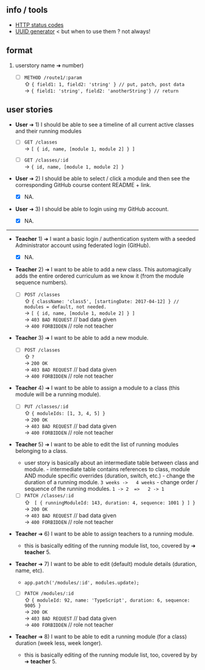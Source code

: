 ## info / tools

- [HTTP status codes](http://www.restapitutorial.com/httpstatuscodes.html)
- [UUID generator](https://www.uuidgenerator.net/) < but when to use them ? not always!

## format

1. userstory name ➜ number)

	- [ ] `METHOD /route1/:param`    
	⇧ `{ field1: 1, field2: 'string' } // put, patch, post data`    
	→  `{ field1: 'string', field2: 'anotherString'} // return`

## user stories

- **User** ➜ 1) I should be able to see a timeline of all current active classes and their running modules

	- [ ] `GET /classes`    
	→ `[ { id, name, [module 1, module 2] } ]`

	- [ ] `GET /classes/:id`    
	→ `{ id, name, [module 1, module 2] }`

- **User** ➜ 2) I should be able to select / click a module and then see the corresponding GitHub course content README + link.
   
   - [x] NA.
   
- **User** ➜ 3) I should be able to login using my GitHub account.
	
	- [x] NA.

---

- **Teacher** 1) ➜ I want a basic login / authentication system with a seeded Administrator account using federated login (GitHub).
   
   - [x] NA.
   
- **Teacher** 2) ➜ I want to be able to add a new class. This automagically adds the entire ordered curriculum as we know it (from the module sequence numbers).

	- [ ] `POST /classes`    
	⇧ `{ className: 'class5', [startingDate: 2017-04-12] } // modules = default, not needed.`    
	→  `[ { id, name, [module 1, module 2] } ]`  
	→  `403 BAD REQUEST` // bad data given  
	→  `400 FORBIDDEN` // role not teacher
	
- **Teacher** 3) ➜ I want to be able to add a new module.

	- [ ] `POST /classes`  
	⇧ `?`  
	→  `200 OK`  
	→  `403 BAD REQUEST` // bad data given  
	→  `400 FORBIDDEN` // role not teacher

- **Teacher** 4) ➜ I want to be able to assign a module to a class (this module will be a running module).

	- [ ] `PUT /classes/:id`    
	⇧ `{ moduleIds: [1, 3, 4, 5] }`    
	→  `200 OK`    
	→  `403 BAD REQUEST` // bad data given    
	→  `400 FORBIDDEN` // role not teacher

- **Teacher** 5) ➜ I want to be able to edit the list of running modules belonging to a class.

	- user story is basically about an intermediate table between class and module.
		   - intermediate table contains references to class, module AND module specific overrides (duration, switch, etc.)
		   - change the duration of a running module.    			`3 weeks ->   4 weeks`
	       - change order / sequence of the running modules. `1 -> 2  =>   2 -> 1`
	
	- [ ] `PATCH /classes/:id`    
	⇧ ` [ { runningModuleId: 143, duration: 4, sequence: 1001 } ] }`    
	→  `200 OK`    
	→  `403 BAD REQUEST` // bad data given    
	→  `400 FORBIDDEN` // role not teacher
	
- **Teacher** ➜ 6) I want to be able to assign teachers to a running module.

	- this is basically editing of the running module list, too, covered by ➜ **teacher** 5.

- **Teacher** ➜ 7) I want to be able to edit (default) module details (duration, name, etc).

	- `app.patch('/modules/:id', modules.update);`

	- [ ] `PATCH /modules/:id`    
	⇧ `{ moduleId: 92, name: 'TypeScript', duration: 6, sequence: 9005 }`    
	→  `200 OK`    
	→  `403 BAD REQUEST` // bad data given    
	→  `400 FORBIDDEN` // role not teacher
	
	
- **Teacher** ➜ 8) I want to be able to edit a running module (for a class) duration (week less, week longer).

	- this is basically editing of the running module list, too, covered by by ➜ **teacher** 5.







